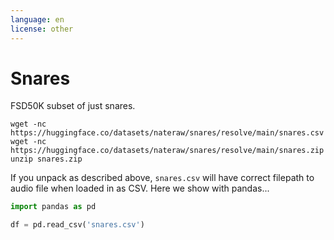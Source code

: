 ```yaml
---
language: en
license: other
---
```


# Snares 

FSD50K subset of just snares.

```
wget -nc https://huggingface.co/datasets/nateraw/snares/resolve/main/snares.csv
wget -nc https://huggingface.co/datasets/nateraw/snares/resolve/main/snares.zip
unzip snares.zip
```

If you unpack as described above, `snares.csv` will have correct filepath to audio file when loaded in as CSV. Here we show with pandas...

```python
import pandas as pd

df = pd.read_csv('snares.csv')
```